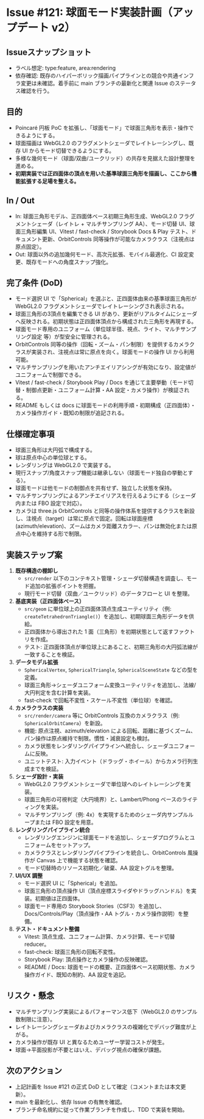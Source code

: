 # Issue #121: 球面モード実装計画（アップデート v2）

## Issueスナップショット
- ラベル想定: type:feature, area:rendering
- 依存確認: 既存のハイパーボリック描画パイプラインとの競合や共通インフラ変更は未確認。着手前に main ブランチの最新化と関連 Issue のステータス確認を行う。

## 目的
- Poincaré 円板 PoC を拡張し、「球面モード」で球面三角形を表示・操作できるようにする。
- 球面描画は WebGL2.0 のフラグメントシェーダでレイトレーシングし、既存 UI からモード切替できるようにする。
- 多様な幾何モード（球面/双曲/ユークリッド）の共存を見据えた設計整理を進める。
- **初期実装では正四面体の頂点を用いた基準球面三角形を描画し、ここから機能拡張する足場を整える。**

## In / Out
- In: 球面三角形モデル、正四面体ベース初期三角形生成、WebGL2.0 フラグメントシェーダ（レイトレ + マルチサンプリング AA）、モード切替 UI、球面三角形編集 UI、Vitest / fast-check / Storybook Docs & Play テスト、ドキュメント更新、OrbitControls 同等操作が可能なカメラクラス（注視点は原点固定）。
- Out: 球面以外の追加幾何モード、高次元拡張、モバイル最適化、CI 設定変更、既存モードへの角度スナップ強化。

## 完了条件 (DoD)
- モード選択 UI で「Spherical」を選ぶと、正四面体由来の基準球面三角形が WebGL2.0 フラグメントシェーダでレイトレーシングされ表示される。
- 球面三角形の3頂点を編集できる UI があり、更新がリアルタイムにシェーダへ反映される。初期状態は正四面体頂点から構成された三角形を再現する。
- 球面モード専用のユニフォーム（単位球半径、視点、ライト、マルチサンプリング設定 等）が型安全に管理される。
- OrbitControls 同等の操作（回転・ズーム・パン制限）を提供するカメラクラスが実装され、注視点は常に原点を向く。球面モードの操作 UI から利用可能。
- マルチサンプリングを用いたアンチエイリアシングが有効になり、設定値がユニフォームで制御できる。
- Vitest / fast-check / Storybook Play / Docs を通じて主要挙動（モード切替・制御点更新・ユニフォーム計算・AA 設定・カメラ操作）が検証される。
- README もしくは docs に球面モードの利用手順・初期構成（正四面体）・カメラ操作ガイド・既知の制限が追記される。

## 仕様確定事項
- 球面三角形は大円弧で構成する。
- 球は原点中心の単位球とする。
- レンダリングは WebGL2.0 で実装する。
- 現行スナップ/角度スナップ機能は継承しない（球面モード独自の挙動とする）。
- 球面モードは他モードの制御点を共有せず、独立した状態を保持。
- マルチサンプリングによるアンチエイリアスを行えるようにする（シェーダ内または FBO 設定で対応）。
- カメラは three.js OrbitControls と同等の操作体系を提供するクラスを新設し、注視点（target）は常に原点で固定。回転は球面座標 (azimuth/elevation)、ズームはカメラ距離スカラー、パンは無効化または原点中心を維持する形で制限。

## 実装ステップ案
1. **既存構造の棚卸し**
   - `src/render` 以下のコンテキスト管理・シェーダ切替構造を調査し、モード追加の拡張ポイントを把握。
   - 現行モード切替（双曲／ユークリッド）のデータフローと UI を整理。
2. **基底実装（正四面体ベース）**
   - `src/geom` に単位球上の正四面体頂点生成ユーティリティ（例: `createTetrahedronTriangle()`）を追加し、初期球面三角形データを供給。
   - 正四面体から導出された 1 面（三角形）を初期状態として返すファクトリを作成。
   - テスト: 正四面体頂点が単位球上にあること、初期三角形の大円弧法線が一致することを検証。
3. **データモデル拡張**
   - `SphericalVertex`, `SphericalTriangle`, `SphericalSceneState` などの型を定義。
   - 球面三角形→シェーダユニフォーム変換ユーティリティを追加し、法線/大円判定を含む計算を実装。
   - fast-check で回転不変性・スケール不変性（単位球）を確認。
4. **カメラクラスの実装**
   - `src/render/camera` 等に OrbitControls 互換のカメラクラス（例: `SphericalOrbitCamera`）を新設。
   - 機能: 原点注視、azimuth/elevation による回転、距離に基づくズーム、パン操作は原点維持で制限。慣性・減衰設定も検討。
   - カメラ状態をレンダリングパイプラインへ統合し、シェーダユニフォームに反映。
   - ユニットテスト: 入力イベント（ドラッグ・ホイール）からカメラ行列生成までを検証。
5. **シェーダ設計・実装**
   - WebGL2.0 フラグメントシェーダで単位球へのレイトレーシングを実装。
   - 球面三角形の可視判定（大円境界）と、Lambert/Phong ベースのライティングを実装。
   - マルチサンプリング（例: 4x）を実現するためのシェーダ内サンプルループまたは FBO 設定を用意。
6. **レンダリングパイプライン統合**
   - レンダリングエンジンに球面モードを追加し、シェーダプログラムとユニフォームをセットアップ。
   - カメラクラスとレンダリングパイプラインを統合し、OrbitControls 風操作が Canvas 上で機能する状態を確認。
   - モード切替時のリソース初期化／破棄、AA 設定トグルを整理。
7. **UI/UX 調整**
   - モード選択 UI に「Spherical」を追加。
   - 球面三角形の頂点操作 UI（頂点座標スライダやドラッグハンドル）を実装。初期値は正四面体。
   - 球面モード専用の Storybook Stories（CSF3）を追加し、Docs/Controls/Play（頂点操作・AA トグル・カメラ操作説明）を整備。
8. **テスト・ドキュメント整備**
   - Vitest: 頂点生成、ユニフォーム計算、カメラ計算、モード切替 reducer。
   - fast-check: 球面三角形の回転不変性。
   - Storybook Play: 頂点操作とカメラ操作の反映確認。
   - README / Docs: 球面モードの概要、正四面体ベース初期状態、カメラ操作ガイド、既知の制約、AA 設定を追記。

## リスク・懸念
- マルチサンプリング実装によるパフォーマンス低下（WebGL2.0 のサンプル数制限に注意）。
- レイトレーシングシェーダおよびカメラクラスの複雑化でデバッグ難度が上がる。
- カメラ操作が既存 UI と異なるためユーザー学習コストが発生。
- 球面→平面投影が不要とはいえ、デバッグ視点の確保が課題。

## 次のアクション
- 上記計画を Issue #121 の正式 DoD として確定（コメントまたは本文更新）。
- main を最新化し、依存 Issue の有無を確認。
- ブランチ命名規約に従って作業ブランチを作成し、TDD で実装を開始。

